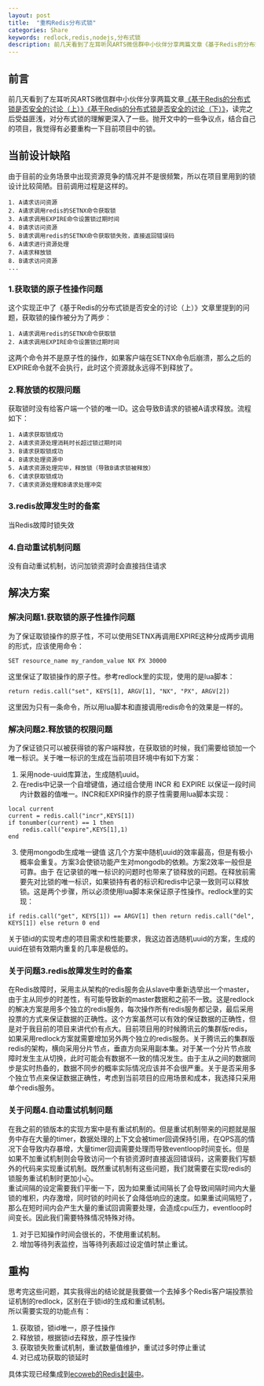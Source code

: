 ```yaml
---
layout: post
title:  "重构Redis分布式锁"
categories: Share
keywords: redlock,redis,nodejs,分布式锁
description: 前几天看到了左耳听风ARTS微信群中小伙伴分享两篇文章《基于Redis的分布式锁是否安全的讨论（上）》《基于Redis的分布式锁是否安全的讨论（下）》，读完之后受益匪浅，对分布式锁的理解更深入了一些。抛开文中的一些争议点，结合自己的项目，我觉得有必要重构一下目前项目中的锁。  
---
```

## 前言  
前几天看到了左耳听风ARTS微信群中小伙伴分享两篇文章[《基于Redis的分布式锁是否安全的讨论（上）》](http://lmwjohn.cn/2019/05/28/redis-txn-2/)[《基于Redis的分布式锁是否安全的讨论（下）》](http://lmwjohn.cn/2019/05/28/redis-txn-3/)，读完之后受益匪浅，对分布式锁的理解更深入了一些。抛开文中的一些争议点，结合自己的项目，我觉得有必要重构一下目前项目中的锁。  
## 当前设计缺陷
由于目前的业务场景中出现资源竞争的情况并不是很频繁，所以在项目里用到的锁设计比较简陋。目前调用过程是这样的。
```code
1. A请求访问资源
2. A请求调用redis的SETNX命令获取锁
3. A请求调用EXPIRE命令设置锁过期时间
4. B请求访问资源
5. B请求调用redis的SETNX命令获取锁失败，直接返回错误码
6. A请求进行资源处理
7. A请求释放锁
8. B请求访问资源
...
```
### 1.获取锁的原子性操作问题
这个实现正中了《基于Redis的分布式锁是否安全的讨论（上）》文章里提到的问题，获取锁的操作被分为了两步：  
```code
1. A请求调用redis的SETNX命令获取锁
2. A请求调用EXPIRE命令设置锁过期时间
```
这两个命令并不是原子性的操作，如果客户端在SETNX命令后崩溃，那么之后的EXPIRE命令就不会执行，此时这个资源就永远得不到释放了。
### 2.释放锁的权限问题
获取锁时没有给客户端一个锁的唯一ID。这会导致B请求的锁被A请求释放。流程如下：
```code
1. A请求获取锁成功
2. A请求资源处理消耗时长超过锁过期时间
3. B请求获取锁成功
4. B请求处理资源中
5. A请求资源处理完毕，释放锁（导致B请求锁被释放）
6. C请求获取锁成功
7. C请求资源处理和B请求处理冲突
```
### 3.redis故障发生时的备案
当Redis故障时锁失效
### 4.自动重试机制问题
没有自动重试机制，访问加锁资源时会直接挡住请求  
## 解决方案
### 解决问题1.获取锁的原子性操作问题
为了保证取锁操作的原子性，不可以使用SETNX再调用EXPIRE这种分成两步调用的形式，应该使用命令：
```code
SET resource_name my_random_value NX PX 30000
```
这里保证了取锁操作的原子性。参考redlock里的实现，使用的是lua脚本：
```code
return redis.call("set", KEYS[1], ARGV[1], "NX", "PX", ARGV[2])
```
这里因为只有一条命令，所以用lua脚本和直接调用redis命令的效果是一样的。  
### 解决问题2.释放锁的权限问题
为了保证锁只可以被获得锁的客户端释放，在获取锁的时候，我们需要给锁加一个唯一标识。关于唯一标识的生成在当前项目环境中有如下方案：
1. 采用node-uuid库算法，生成随机uuid。
2. 在redis中记录一个自增键值，通过组合使用 INCR 和 EXPIRE 以保证一段时间内计数器的值唯一。INCR和EXPIR操作的原子性需要用lua脚本实现：
```code
local current
current = redis.call("incr",KEYS[1])
if tonumber(current) == 1 then
    redis.call("expire",KEYS[1],1)
end
```
3. 使用mongodb生成唯一键值
这几个方案中随机uuid的效率最高，但是有极小概率会重复。方案3会使锁功能产生对mongodb的依赖。方案2效率一般但是可靠。由于
在记录锁的唯一标识的问题时也带来了锁释放的问题。在释放前需要先对比锁的唯一标识，如果锁持有者的标识和redis中记录一致则可以释放锁。这是两个步骤，所以必须使用lua脚本来保证原子性操作。redlock里的实现：
```code
if redis.call("get", KEYS[1]) == ARGV[1] then return redis.call("del", KEYS[1]) else return 0 end
```
关于锁id的实现考虑的项目需求和性能要求，我这边首选随机uuid的方案，生成的uuid在锁有效期内重复的几率是极低的。
### 关于问题3.redis故障发生时的备案
在Redis故障时，采用主从架构的redis服务会从slave中重新选举出一个master，由于主从同步的时差性，有可能导致新的master数据和之前不一致。这是redlock的解决方案是用多个独立的redis服务，每次操作所有redis服务都记录，最后采用投票的方式来保证数据的正确性。这个方案虽然可以有效的保证数据的正确性，但是对于我目前的项目来讲代价有点大。目前项目用的时候腾讯云的集群版redis，如果采用redlock方案就需要增加另外两个独立的redis服务。关于腾讯云的集群版redis的架构，横向采用分片节点，垂直方向采用副本集。对于某一个分片节点故障时发生主从切换，此时可能会有数据不一致的情况发生。由于主从之间的数据同步是实时热备的，数据不同步的概率实际情况应该并不会很严重。关于是否采用多个独立节点来保证数据正确性，考虑到当前项目的应用场景和成本，我选择只采用单个redis服务。
### 关于问题4.自动重试机制问题
在我之前的锁版本的实现方案中是有重试机制的。但是重试机制带来的问题就是服务中存在大量的timer，数据处理的上下文会被timer回调保持引用，在QPS高的情况下会导致内存暴增，大量timer回调需要处理而导致eventloop时间变长。但是如果不加重试机制则会导致访问一个有锁资源时直接返回错误码，这需要我们写额外的代码来实现重试机制。既然重试机制有这些问题，我们就需要在实现redis的锁服务重试机制时更加小心。  
重试间隔的设定需要我们平衡一下，因为如果重试间隔长了会导致间隔时间内大量锁的堆积，内存激增，同时锁的时间长了会降低响应的速度。如果重试间隔短了，那么在短时间内会产生大量的重试回调需要处理，会造成cpu压力，eventloop时间变长。因此我们需要特殊情况特殊对待。
1. 对于已知操作时间会很长的，不使用重试机制。
2. 增加等待列表监控，当等待列表超过设定值时禁止重试。
## 重构
思考完这些问题，其实我得出的结论就是我要做一个去掉多个Redis客户端投票验证机制的redlock，区别在于锁id的生成和重试机制。  
所以需要实现的功能点有：
1. 获取锁，锁id唯一，原子性操作
2. 释放锁，根据锁id去释放，原子性操作
3. 获取锁失败重试机制，重试数量值维护，重试过多时停止重试
4. 对已成功获取的锁延时  
  
具体实现已经集成到[ecoweb的Redis封装中](https://github.com/Snoopyjoy/ecoweb/blob/master/model/Redis.js)。

